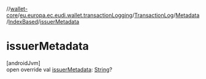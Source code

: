 //[wallet-core](../../../../../index.md)/[eu.europa.ec.eudi.wallet.transactionLogging](../../../index.md)/[TransactionLog](../../index.md)/[Metadata](../index.md)/[IndexBased](index.md)/[issuerMetadata](issuer-metadata.md)

# issuerMetadata

[androidJvm]\
open override val [issuerMetadata](issuer-metadata.md): [String](https://kotlinlang.org/api/latest/jvm/stdlib/kotlin-stdlib/kotlin/-string/index.html)?
